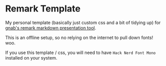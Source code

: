 # Remark Template

My personal template (basically just custom css and a bit of tidying up) for [gnab's remark markdown
presentation tool](https://github.com/gnab/remark/tree/master).

This is an offline setup, so no relying on the internet to pull down fonts! woo. 

If you use this template / css, you will need to have `Hack Nerd Font Mono` installed on your system.
